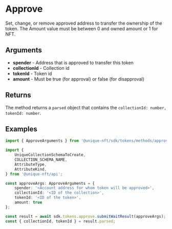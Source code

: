# Approve

Set, change, or remove approved address to transfer the ownership of the token. The Amount value must be between 0 and owned amount or 1 for NFT.

## Arguments

- **spender** - Address that is approved to transfer this token
- **collectionId** - Collection id
- **tokenId** - Token id
- **amount** - Must be true (for approval) or false (for disapproval)

## Returns

The method returns a `parsed` object that contains the `collectionId: number, tokenId: number`.

## Examples

```typescript
import { ApproveArguments } from '@unique-nft/sdk/tokens/methods/approve';

import {
    UniqueCollectionSchemaToCreate,
    COLLECTION_SCHEMA_NAME,
    AttributeType,
    AttributeKind,
} from '@unique-nft/api';

const approveArgs: ApproveArguments = {
    spender: '<Account address for whom token will be approved>',
    collectionId: '<ID of the collection>',
    tokenId: '<ID of the token>',
    amount: true
};

const result = await sdk.tokens.approve.submitWaitResult(approveArgs);
const { collectionId, tokenId } = result.parsed;
```
